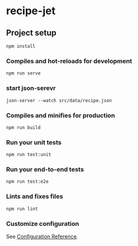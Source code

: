 # recipe-jet

## Project setup
```
npm install
```

### Compiles and hot-reloads for development
```
npm run serve
```

### start json-serevr
```
json-server --watch src/data/recipe.json
```

### Compiles and minifies for production
```
npm run build
```

### Run your unit tests
```
npm run test:unit
```

### Run your end-to-end tests
```
npm run test:e2e
```

### Lints and fixes files
```
npm run lint
```

### Customize configuration
See [Configuration Reference](https://cli.vuejs.org/config/).
